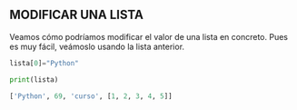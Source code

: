 ## MODIFICAR UNA LISTA

Veamos cómo podríamos modificar el valor de una lista en concreto. Pues es muy fácil, veámoslo usando la lista anterior.
```python
lista[0]="Python" 

print(lista) 

['Python', 69, 'curso', [1, 2, 3, 4, 5]] 
```
